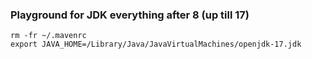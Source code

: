 ### Playground for JDK everything after 8 (up till 17)

```
rm -fr ~/.mavenrc
export JAVA_HOME=/Library/Java/JavaVirtualMachines/openjdk-17.jdk
```
